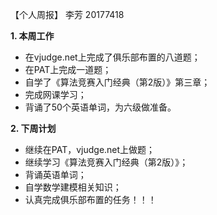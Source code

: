【个人周报】 李芳 20177418

**1. 本周工作**

* 在vjudge.net上完成了俱乐部布置的八道题；
* 在PAT上完成一道题；
* 自学了《算法竞赛入门经典（第2版）》第三章；
* 完成网课学习；
* 背诵了50个英语单词，为六级做准备。

**2. 下周计划**

*  继续在PAT，vjudge.net上做题；
*  继续学习《算法竞赛入门经典（第2版）》；
*  背诵英语单词；
*  自学数学建模相关知识；
*  认真完成俱乐部布置的任务！！！
